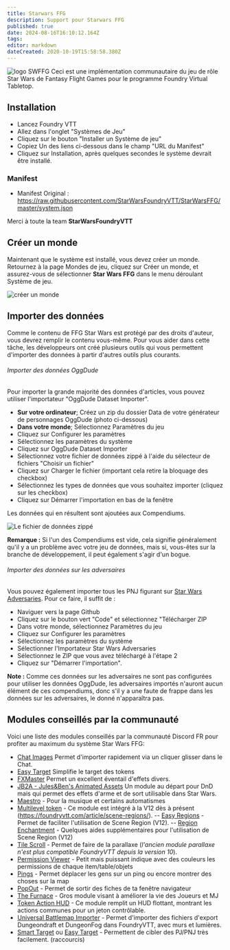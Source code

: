 ```yaml
---
title: Starwars FFG
description: Support pour Starwars FFG
published: true
date: 2024-08-16T16:10:12.164Z
tags: 
editor: markdown
dateCreated: 2020-10-19T15:58:58.380Z
---
```


![logo SWFFG](https://gamersplane.com/images/logos/starwarsffg.png) 
Ceci est une implémentation communautaire du jeu de rôle Star Wars de Fantasy Flight Games pour le programme Foundry Virtual Tabletop.

## Installation

 -   Lancez Foundry VTT
 -   Allez dans l'onglet "Systèmes de Jeu"
 -   Cliquez sur le bouton "Installer un Système de jeu"
 -   Copiez Un des liens ci-dessous dans le champ "URL du Manifest"
 -   Cliquez sur Installation, après quelques secondes le système devrait être installé.

### Manifest

* Manifest Original : 
https://raw.githubusercontent.com/StarWarsFoundryVTT/StarWarsFFG/master/system.json

Merci à toute la team **StarWarsFoundryVTT**

## Créer un monde

Maintenant que le système est installé, vous devez créer un monde.
Retournez à la page Mondes de jeu, cliquez sur Créer un monde, et assurez-vous de sélectionner **Star Wars FFG** dans le menu déroulant Système de jeu.

![créer un monde](https://camo.githubusercontent.com/b57d56ea3c99e9f5238e5c301313e3dbfa65905690ef1cb4c9148670232984b9/68747470733a2f2f692e696d6775722e636f6d2f63566561506f732e706e67)

## Importer des données

Comme le contenu de FFG Star Wars est protégé par des droits d'auteur, vous devrez remplir le contenu vous-même. Pour vous aider dans cette tâche, les développeurs ont créé plusieurs outils qui vous permettent d'importer des données à partir d'autres outils plus courants.

###### Importer des données OggDude

Pour importer la grande majorité des données d'articles, vous pouvez utiliser l'importateur "OggDude Dataset Importer".

- **Sur votre ordinateur**; Créez un zip du dossier Data de votre générateur de personnages OggDude (photo ci-dessous)
- **Dans votre monde**; Sélectionnez Paramètres du jeu
- Cliquez sur Configurer les paramètres
- Sélectionnez les paramètres du système
- Cliquez sur OggDude Dataset Importer
- Sélectionnez votre fichier de données zippé à l'aide du sélecteur de fichiers "Choisir un fichier"
- Cliquez sur Charger le fichier (important cela retire la bloquage des checkbox)
- Sélectionnez les types de données que vous souhaitez importer (cliquez sur les checkbox)
- Cliquez sur Démarrer l'importation en bas de la fenêtre

Les données qui en résultent sont ajoutées aux Compendiums.

![Le fichier de données zippé](https://camo.githubusercontent.com/92de8c3650a611d5848347b43ea6e7322f045ad1e49c5147a33b39b8039d3896/68747470733a2f2f692e696d6775722e636f6d2f726651504a73732e706e67)

**Remarque :** Si l'un des Compendiums est vide, cela signifie généralement qu'il y a un problème avec votre jeu de données, mais si, vous-êtes sur la branche de développement, il peut également s'agir d'un bogue.

###### Importer des données sur les adversaires

Vous pouvez également importer tous les PNJ figurant sur [Star Wars Adversaries](http://swa.stoogoff.com).
Pour ce faire, il suffit de :

- Naviguer vers la page Github
- Cliquez sur le bouton vert "Code" et sélectionnez "Télécharger ZIP
- Dans votre monde, sélectionnez Paramètres du jeu
- Cliquez sur Configurer les paramètres
- Sélectionnez les paramètres du système
- Sélectionner l'Importateur Star Wars Adversaries
- Sélectionnez le ZIP que vous avez téléchargé à l'étape 2
- Cliquez sur "Démarrer l'importation".

**Note :**
Comme ces données sur les adversaires ne sont pas configurées pour utiliser les données OggDude, les adversaires importés n'auront aucun élément de ces compendiums, donc s'il y a une faute de frappe dans les données sur les adversaires, le donné n'apparaîtra pas.

## Modules conseillés par la communauté

Voici une liste des modules conseillés par la communauté Discord FR pour profiter au maximum du système Star Wars FFG:
- [Chat Images](https://foundryvtt.com/packages/chat-images/) Permet d'importer rapidement via un cliquer glisser dans le Chat.
- [Easy Target](https://foundryvtt.com/packages/easy-target/) Simplifie le target des tokens
- [FXMaster](https://foundryvtt.com/packages/fxmaster/) Permet un excellent éventail d'effets divers.
- [JB2A - Jules&Ben's Animated Assets](https://foundryvtt.com/packages/JB2A_DnD5e/) Un module au départ pour DnD mais qui permet des effets d'arme et de sort utilisable dans Star Wars.
- [Maestro](https://foundryvtt.com/packages/maestro/) - Pour la musique et certains automatismes
- [Multilevel token](https://foundryvtt.com/packages/multilevel-tokens/) - Ce module est intégré à la V12 dès à présent (https://foundryvtt.com/article/scene-regions/).
-- [Easy Regions](https://foundryvtt.com/article/scene-regions/) - Permet de faciliter l'utilisation de Scene Region (V12).
-- [Region Enchantment](https://foundryvtt.com/packages/regionenchantment) - Quelques aides supplémentaires pour l'utilisation de Scene Region (V12)
- [Tile Scroll](https://foundryvtt.com/packages/tile-scroll/) - Permet de faire de la parallaxe (*l'ancien module parallaxe n'est plus compatible FoundryVTT depuis la version 10*).
- [Permission Viewer](https://foundryvtt.com/packages/permission_viewer/) - Petit mais puissant indique avec des couleurs les permissions de chaque item/table/objets
- [Pings](https://foundryvtt.com/packages/pings/) - Permet déplacer les gens sur un ping ou encore montrer des choses sur la map
- [PopOut](https://foundryvtt.com/packages/popout/) - Permet de sortir des fiches de ta fenêtre navigateur
- [The Furnace](https://foundryvtt.com/packages/furnace/) - Gros module visant à améliorer la vie des Joueurs et MJ
- [Token Action HUD](https://foundryvtt.com/packages/token-action-hud/) - Ce module remplit un HUD flottant, montrant les actions communes pour un jeton contrôlable.
- [Universal Battlemap Importer](https://foundryvtt.com/packages/dd-import/) - Permet d'importer des fichiers d'export Dungeondraft et DungeonFog dans FoundryVTT, avec murs et lumières.
- [Smart Target](https://foundryvtt.com/packages/smarttarget/) ou [Easy Target](https://foundryvtt.com/packages/easy-target) - Permettent de cibler des PJ/PNJ très facilement. (raccourcis)